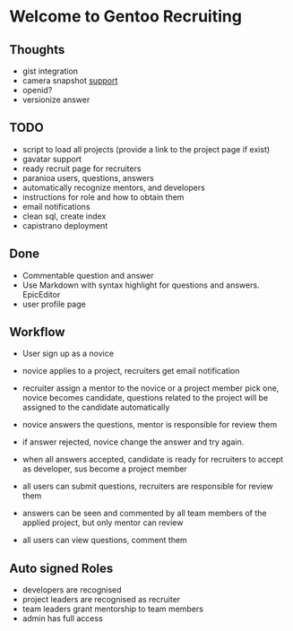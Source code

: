 Welcome to Gentoo Recruiting
=============================

Thoughts
--------

* gist integration
* camera snapshot [support](https://github.com/leemachin/say-cheese/blob/master/say-cheese.js)
* openid?
* versionize answer

TODO
--------

* script to load all projects (provide a link to the project page if
  exist)
* gavatar support
* ready recruit page for recruiters
* paranioa users, questions, answers
* automatically recognize mentors, and developers
* instructions for role and how to obtain them
* email notifications
* clean sql, create index
* capistrano deployment

Done
-----------

* Commentable question and answer
* Use Markdown with syntax highlight for questions and answers.
  EpicEditor
* user profile page

Workflow
-----------

* User sign up as a novice
* novice applies to a project, recruiters get email notification
* recruiter assign a mentor to the novice or a project member pick one,
  novice becomes candidate, questions related to the project will be assigned to the candidate
  automatically
* novice answers the questions, mentor is responsible for review them
* if answer rejected, novice change the answer and try again.
* when all answers accepted, candidate is ready for recruiters to accept
  as developer, sus become a project member

* all users can submit questions, recruiters are responsible for review
  them
* answers can be seen and commented by all team members of the applied project, but
  only mentor can review
* all users can view questions, comment them

Auto signed Roles
-----------

* developers are recognised
* project leaders are recognised as recruiter
* team leaders grant mentorship to team members
* admin has full access
